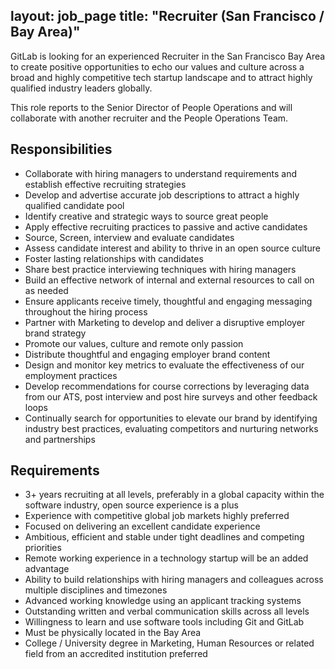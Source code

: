 layout: job_page
title: "Recruiter (San Francisco / Bay Area)"
---
GitLab is looking for an experienced Recruiter in the San Francisco Bay Area to create positive opportunities
to echo our values and culture across a broad and highly competitive tech startup landscape and to 
attract highly qualified industry leaders globally. 

This role reports to the Senior Director of People Operations and will collaborate with another recruiter 
and the People Operations Team.

## Responsibilities

* Collaborate with hiring managers to understand requirements and establish effective recruiting strategies
* Develop and advertise accurate job descriptions to attract a highly qualified candidate pool
* Identify creative and strategic ways to source great people
* Apply effective recruiting practices to passive and active candidates
* Source, Screen, interview and evaluate candidates
* Assess candidate interest and ability to thrive in an open source culture
* Foster lasting relationships with candidates
* Share best practice interviewing techniques with hiring managers
* Build an effective network of internal and external resources to call on as needed
* Ensure applicants receive timely, thoughtful and engaging messaging throughout the hiring process
* Partner with Marketing to develop and deliver a disruptive employer brand strategy
* Promote our values, culture and remote only passion
* Distribute thoughtful and engaging employer brand content
* Design and monitor key metrics to evaluate the effectiveness of our employment practices
* Develop recommendations for course corrections by leveraging data from our ATS, post interview and post hire surveys and other feedback loops
* Continually search for opportunities to elevate our brand by identifying industry best practices, evaluating competitors and nurturing networks and partnerships

## Requirements

* 3+ years recruiting at all levels, preferably in a global capacity within the software industry, open source experience is a plus
* Experience with competitive global job markets highly preferred
* Focused on delivering an excellent candidate experience
* Ambitious, efficient and stable under tight deadlines and competing priorities
* Remote working experience in a technology startup will be an added advantage
* Ability to build relationships with hiring managers and colleagues across multiple disciplines and timezones
* Advanced working knowledge using an applicant tracking systems 
* Outstanding written and verbal communication skills across all levels
* Willingness to learn and use software tools including Git and GitLab 
* Must be physically located in the Bay Area
* College / University degree in Marketing, Human Resources or related field from an accredited institution preferred
